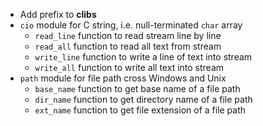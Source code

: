 * Add prefix to **clibs**
* `cio` module for C string, i.e. null-terminated `char` array
  * `read_line` function to read stream line by line
  * `read_all` function to read all text from stream
  * `write_line` function to write a line of text into stream
  * `write_all` function to write all text into stream
* `path` module for file path cross Windows and Unix
  * `base_name` function to get base name of a file path
  * `dir_name` function to get directory name of a file path
  * `ext_name` function to get file extension of a file path

